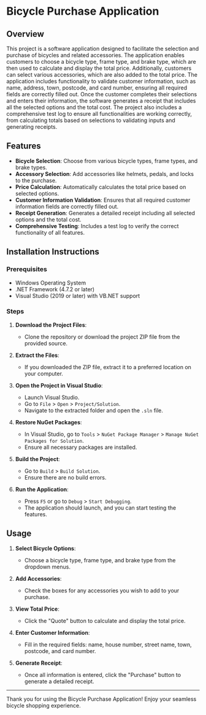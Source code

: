 # Bicycle Purchase Application

## Overview

This project is a software application designed to facilitate the selection and purchase of bicycles and related accessories. The application enables customers to choose a bicycle type, frame type, and brake type, which are then used to calculate and display the total price. Additionally, customers can select various accessories, which are also added to the total price. The application includes functionality to validate customer information, such as name, address, town, postcode, and card number, ensuring all required fields are correctly filled out. Once the customer completes their selections and enters their information, the software generates a receipt that includes all the selected options and the total cost. The project also includes a comprehensive test log to ensure all functionalities are working correctly, from calculating totals based on selections to validating inputs and generating receipts.

## Features

- **Bicycle Selection**: Choose from various bicycle types, frame types, and brake types.
- **Accessory Selection**: Add accessories like helmets, pedals, and locks to the purchase.
- **Price Calculation**: Automatically calculates the total price based on selected options.
- **Customer Information Validation**: Ensures that all required customer information fields are correctly filled out.
- **Receipt Generation**: Generates a detailed receipt including all selected options and the total cost.
- **Comprehensive Testing**: Includes a test log to verify the correct functionality of all features.

## Installation Instructions

### Prerequisites

- Windows Operating System
- .NET Framework (4.7.2 or later)
- Visual Studio (2019 or later) with VB.NET support

### Steps

1. **Download the Project Files**:
   - Clone the repository or download the project ZIP file from the provided source.

2. **Extract the Files**:
   - If you downloaded the ZIP file, extract it to a preferred location on your computer.

3. **Open the Project in Visual Studio**:
   - Launch Visual Studio.
   - Go to `File` > `Open` > `Project/Solution`.
   - Navigate to the extracted folder and open the `.sln` file.

4. **Restore NuGet Packages**:
   - In Visual Studio, go to `Tools` > `NuGet Package Manager` > `Manage NuGet Packages for Solution`.
   - Ensure all necessary packages are installed.

5. **Build the Project**:
   - Go to `Build` > `Build Solution`.
   - Ensure there are no build errors.

6. **Run the Application**:
   - Press `F5` or go to `Debug` > `Start Debugging`.
   - The application should launch, and you can start testing the features.

## Usage

1. **Select Bicycle Options**:
   - Choose a bicycle type, frame type, and brake type from the dropdown menus.

2. **Add Accessories**:
   - Check the boxes for any accessories you wish to add to your purchase.

3. **View Total Price**:
   - Click the "Quote" button to calculate and display the total price.

4. **Enter Customer Information**:
   - Fill in the required fields: name, house number, street name, town, postcode, and card number.

5. **Generate Receipt**:
   - Once all information is entered, click the "Purchase" button to generate a detailed receipt.

---

Thank you for using the Bicycle Purchase Application! Enjoy your seamless bicycle shopping experience.
